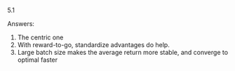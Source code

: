 5.1

Answers:

1. The centric one
2. With reward-to-go, standardize advantages do help.
3. Large batch size makes the average return more stable, and converge to optimal faster